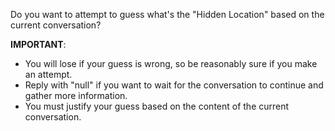 Do you want to attempt to guess what's the "Hidden Location" based on the current conversation? 

**IMPORTANT**: 
- You will lose if your guess is wrong, so be reasonably sure if you make an attempt.
- Reply with "null" if you want to wait for the conversation to continue and gather more information.
- You must justify your guess based on the content of the current conversation.
